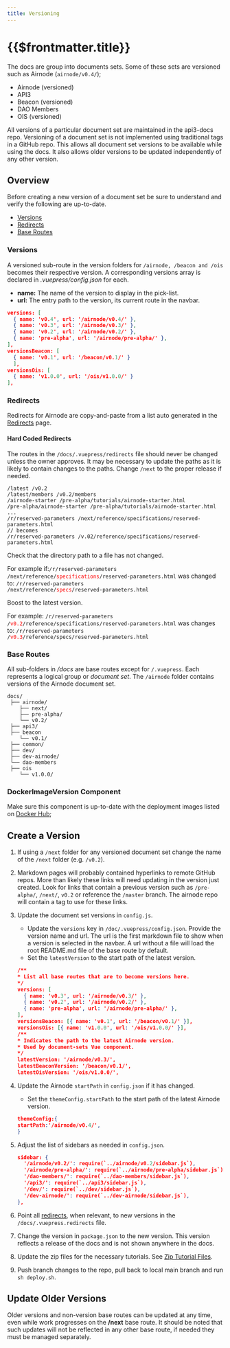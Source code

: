 ```yaml
---
title: Versioning
---
```


# {{$frontmatter.title}}

<TocHeader />
<TOC class="table-of-contents" :include-level="[2,3]" />

The docs are group into documents sets. Some of these sets are versioned such as
Airnode (`airnode/v0.4/`);

- Airnode (versioned)
- API3
- Beacon (versioned)
- DAO Members
- OIS (versioned)

All versions of a particular document set are maintained in the api3-docs repo.
Versioning of a document set is not implemented using traditional tags in a
GitHub repo. This allows all document set versions to be available while using
the docs. It also allows older versions to be updated independently of any other
version.

## Overview

Before creating a new version of a document set be sure to understand and verify
the following are up-to-date.

- [Versions](./versioning.md#versions)
- [Redirects](./versioning.md#redirects)
- [Base Routes](./versioning.md#base-routes)

### Versions

A versioned sub-route in the version folders for `/airnode, /beacon and /ois`
becomes their respective version. A corresponding versions array is declared in
_.vuepress/config.json_ for each.

- **name:** The name of the version to display in the pick-list.
- **url:** The entry path to the version, its current route in the navbar.

```json
versions: [
  { name: 'v0.4', url: '/airnode/v0.4/' },
  { name: 'v0.3', url: '/airnode/v0.3/' },
  { name: 'v0.2', url: '/airnode/v0.2/' },
  { name: 'pre-alpha', url: '/airnode/pre-alpha/' },
],
versionsBeacon: [
  { name: 'v0.1', url: '/beacon/v0.1/' }
  ],
versionsOis: [
  { name: 'v1.0.0', url: '/ois/v1.0.0/' }
],
```

### Redirects

Redirects for Airnode are copy-and-paste from a list auto generated in the
[Redirects](./redirects.md) page.

#### Hard Coded Redirects

The routes in the `/docs/.vuepress/redirects` file should never be changed
unless the owner approves. It may be necessary to update the paths as it is
likely to contain changes to the paths. Change `/next` to the proper release if
needed.

```{6-8}
/latest /v0.2
/latest/members /v0.2/members
/airnode-starter /pre-alpha/tutorials/airnode-starter.html
/pre-alpha/airnode-starter /pre-alpha/tutorials/airnode-starter.html
...
/r/reserved-parameters /next/reference/specifications/reserved-parameters.html
// becomes
/r/reserved-parameters /v.02/reference/specifications/reserved-parameters.html
```

Check that the directory path to a file has not changed.

For example if:<code>/r/reserved-parameters
/next/reference/<span style="color:red;">specifications</span>/reserved-parameters.html</code>
was changed to: <code>/r/reserved-parameters
/next/reference/<span style="color:red;">specs</span>/reserved-parameters.html</code>

Boost to the latest version.

For example: <code>/r/reserved-parameters
/<span style="color:red;">v0.2</span>/reference/specifications/reserved-parameters.html</code>
was changes to: <code>/r/reserved-parameters
/<span style="color:red;">v0.3</span>/reference/specs/reserved-parameters.html</code>

### Base Routes

All sub-folders in _/docs_ are base routes except for `/.vuepress`. Each
represents a logical group or _document set_. The `/airnode` folder contains
versions of the Airnode document set.

```text
docs/
 ├── airnode/
    ├── next/
    ├── pre-alpha/
    └── v0.2/
 ├── api3/
 ├── beacon
    └── v0.1/
 ├── common/
 ├── dev/
 ├── dev-airnode/
 └── dao-members
 ├── ois
    └── v1.0.0/
```

### DockerImageVersion Component

Make sure this component is up-to-date with the deployment images listed on
[Docker Hub](https://hub.docker.com/u/api3);

## Create a Version

1. If using a `/next` folder for any versioned document set change the name of
   the `/next` folder (e.g. `/v0.2`).

2. Markdown pages will probably contained hyperlinks to remote GitHub repos.
   More than likely these links will need updating in the version just created.
   Look for links that contain a previous version such as `/pre-alpha/`,
   `/next/`, `v0.2` or reference the `/master` branch. The airnode repo will
   contain a tag to use for these links.

3. Update the document set versions in `config.js`.

   - Update the `versions` key in `/doc/.vuepress/config.json`. Provide the
     version name and url. The url is the first markdown file to show when a
     version is selected in the navbar. A url without a file will load the root
     README.md file of the base route by default.
   - Set the `latestVersion` to the start path of the latest version.

   ```json
   /**
   * List all base routes that are to become versions here.
   */
   versions: [
     { name: 'v0.3', url: '/airnode/v0.3/' },
     { name: 'v0.2', url: '/airnode/v0.2/' },
     { name: 'pre-alpha', url: '/airnode/pre-alpha/' },
   ],
   versionsBeacon: [{ name: 'v0.1', url: '/beacon/v0.1/' }],
   versionsOis: [{ name: 'v1.0.0', url: '/ois/v1.0.0/' }],
   /**
   * Indicates the path to the latest Airnode version.
   * Used by document-sets Vue component.
   */
   latestVersion: '/airnode/v0.3/',
   latestBeaconVersion: '/beacon/v0.1/',
   latestOisVersion: '/ois/v1.0.0/',
   ```

4. Update the Airnode `startPath` in `config.json` if it has changed.

   - Set the `themeConfig.startPath` to the start path of the latest Airnode
     version.

   ```json
   themeConfig:{
   startPath:'/airnode/v0.4/',
   }
   ```

5. Adjust the list of sidebars as needed in `config.json`.

   ```json
   sidebar: {
     '/airnode/v0.2/': require(`../airnode/v0.2/sidebar.js`),
     '/airnode/pre-alpha/': require(`../airnode/pre-alpha/sidebar.js`),
     '/dao-members/': require(`../dao-members/sidebar.js`),
     '/api3/': require(`../api3/sidebar.js`),
     '/dev/': require(`../dev/sidebar.js`),
     '/dev-airnode/': require(`../dev-airnode/sidebar.js`),
   },
   ```

6. Point all [redirects](versioning.md#redirects), when relevant, to new
   versions in the `/docs/.vuepress.redirects` file.

7. Change the version in `package.json` to the new version. This version
   reflects a release of the docs and is not shown anywhere in the docs.

8. Update the zip files for the necessary tutorials. See
   [Zip Tutorial Files](./zip-files.md).

9. Push branch changes to the repo, pull back to local main branch and run
   `sh deploy.sh`.

## Update Older Versions

Older versions and non-version base routes can be updated at any time, even
while work progresses on the **/next** base route. It should be noted that such
updates will not be reflected in any other base route, if needed they must be
managed separately.
